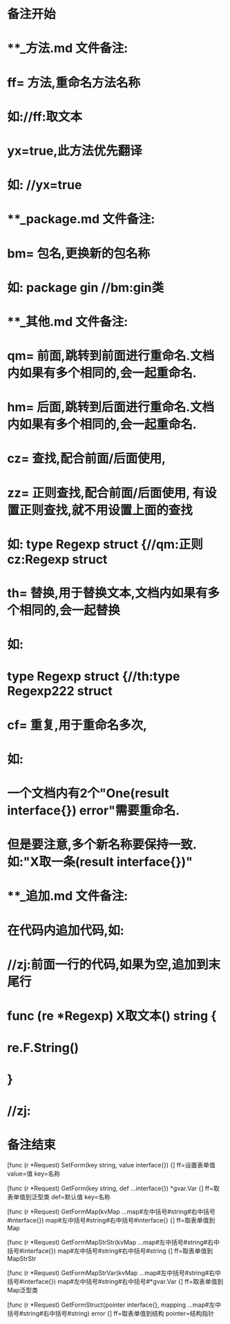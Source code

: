 # 备注开始
# **_方法.md 文件备注:
# ff= 方法,重命名方法名称
# 如://ff:取文本
#
# yx=true,此方法优先翻译
# 如: //yx=true

# **_package.md 文件备注:
# bm= 包名,更换新的包名称 
# 如: package gin //bm:gin类

# **_其他.md 文件备注:
# qm= 前面,跳转到前面进行重命名.文档内如果有多个相同的,会一起重命名.
# hm= 后面,跳转到后面进行重命名.文档内如果有多个相同的,会一起重命名.
# cz= 查找,配合前面/后面使用,
# zz= 正则查找,配合前面/后面使用, 有设置正则查找,就不用设置上面的查找
# 如: type Regexp struct {//qm:正则 cz:Regexp struct
#
# th= 替换,用于替换文本,文档内如果有多个相同的,会一起替换
# 如:
# type Regexp struct {//th:type Regexp222 struct
#
# cf= 重复,用于重命名多次,
# 如: 
# 一个文档内有2个"One(result interface{}) error"需要重命名.
# 但是要注意,多个新名称要保持一致. 如:"X取一条(result interface{})"

# **_追加.md 文件备注:
# 在代码内追加代码,如:
# //zj:前面一行的代码,如果为空,追加到末尾行
# func (re *Regexp) X取文本() string { 
# re.F.String()
# }
# //zj:
# 备注结束

[func (r *Request) SetForm(key string, value interface{}) {]
ff=设置表单值
value=值
key=名称

[func (r *Request) GetForm(key string, def ...interface{}) *gvar.Var {]
ff=取表单值到泛型类
def=默认值
key=名称

[func (r *Request) GetFormMap(kvMap ...map#左中括号#string#右中括号#interface{}) map#左中括号#string#右中括号#interface{} {]
ff=取表单值到Map

[func (r *Request) GetFormMapStrStr(kvMap ...map#左中括号#string#右中括号#interface{}) map#左中括号#string#右中括号#string {]
ff=取表单值到MapStrStr

[func (r *Request) GetFormMapStrVar(kvMap ...map#左中括号#string#右中括号#interface{}) map#左中括号#string#右中括号#*gvar.Var {]
ff=取表单值到Map泛型类

[func (r *Request) GetFormStruct(pointer interface{}, mapping ...map#左中括号#string#右中括号#string) error {]
ff=取表单值到结构
pointer=结构指针
